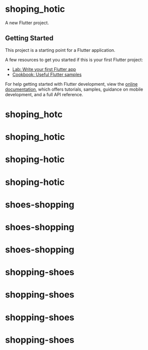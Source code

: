 # shoping_hotic

A new Flutter project.

## Getting Started

This project is a starting point for a Flutter application.

A few resources to get you started if this is your first Flutter project:

- [Lab: Write your first Flutter app](https://docs.flutter.dev/get-started/codelab)
- [Cookbook: Useful Flutter samples](https://docs.flutter.dev/cookbook)

For help getting started with Flutter development, view the
[online documentation](https://docs.flutter.dev/), which offers tutorials,
samples, guidance on mobile development, and a full API reference.
# shoping_hotc
# shoping_hotic
# shoping-hotic
# shoping-hotic
# shoes-shopping
# shoes-shopping
# shoes-shopping
# shopping-shoes
# shopping-shoes
# shopping-shoes
# shopping-shoes
